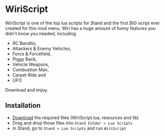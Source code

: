 # WiriScript
WiriScript is one of the top lua scripts for Stand and the first BIG script ever created for this mod menu,  Wiri has a huge amount of funny features you didn't know you needed, including

- RC Bandito, 
- Attackers & Enemy Vehicles, 
- Force & Forcefield, 
- Piggy Back, 
- Vehicle Weapons,
- Combustion Man,
- Carpet Ride and
- UFO

Download and enjoy.

## Installation

- [Download] the required files (WiriScript.lua, resources and lib)
- Drag and drop those files into `Stand Folder > Lua Scripts`
- In Stand, go to `Stand > Lua Scripts` and run `WiriScript`

[Download]: https://github.com/nowiry/WiriScript/archive/refs/heads/main.zip
